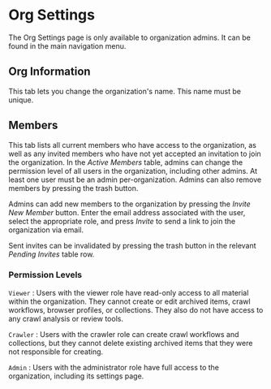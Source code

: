 # Org Settings

The Org Settings page is only available to organization admins. It can be found in the main navigation menu.

## Org Information

This tab lets you change the organization's name. This name must be unique.

## Members

This tab lists all current members who have access to the organization, as well as any invited members who have not yet accepted an invitation to join the organization. In the _Active Members_ table, admins can change the permission level of all users in the organization, including other admins. At least one user must be an admin per-organization. Admins can also remove members by pressing the trash button.

Admins can add new members to the organization by pressing the _Invite New Member_ button. Enter the email address associated with the user, select the appropriate role, and press _Invite_ to send a link to join the organization via email.

Sent invites can be invalidated by pressing the trash button in the relevant _Pending Invites_ table row.

### Permission Levels

`Viewer`
:   Users with the viewer role have read-only access to all material within the organization. They cannot create or edit archived items, crawl workflows, browser profiles, or collections. They also do not have access to any crawl analysis or review tools.

`Crawler`
:   Users with the crawler role can create crawl workflows and collections, but they cannot delete existing archived items that they were not responsible for creating.

`Admin`
:   Users with the administrator role have full access to the organization, including its settings page.

<!-- ## Limits

This tab lets organization admins set an additional number of allowed overage minutes when the organization's monthly execution minutes quota has been reached. If set, this serves as a hard cap after which all running crawls will be stopped. When set at the default of 0, crawls will be stopped as soon as the monthly quota is reached. -->
